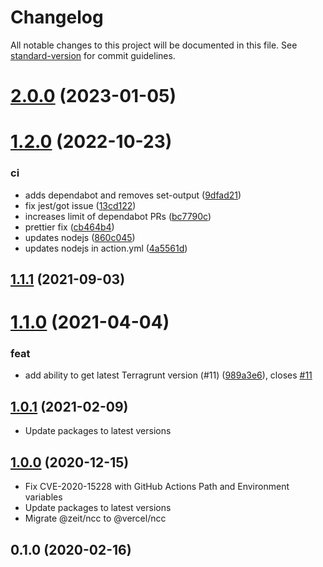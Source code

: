 # Changelog

All notable changes to this project will be documented in this file. See [standard-version](https://github.com/conventional-changelog/standard-version) for commit guidelines.

# [2.0.0](https://github.com/autero1/action-terragrunt/compare/v1.2.2...v2.0.0) (2023-01-05)




# [1.2.0](https://github.com/autero1/action-terragrunt/compare/v1.1.1...v1.2.0) (2022-10-23)


### ci

* adds dependabot and removes set-output ([9dfad21](https://github.com/autero1/action-terragrunt/commit/9dfad210201719258722bec257b0139aaa5277d6))
* fix jest/got issue ([13cd122](https://github.com/autero1/action-terragrunt/commit/13cd122986927d25c6006bf2e1409e600d9daa2e))
* increases limit of dependabot PRs ([bc7790c](https://github.com/autero1/action-terragrunt/commit/bc7790cbc3a7f3309e0e5a48530592690e0d837a))
* prettier fix ([cb464b4](https://github.com/autero1/action-terragrunt/commit/cb464b42c1f941d7983ac4562971bd33b85aeae6))
* updates nodejs ([860c045](https://github.com/autero1/action-terragrunt/commit/860c04594b3cb957c4893588eb761411686ed1dd))
* updates nodejs in action.yml ([4a5561d](https://github.com/autero1/action-terragrunt/commit/4a5561d0242b7d58c90a48fdc876c0ef69bf158c))



## [1.1.1](https://github.com/autero1/action-terragrunt/compare/v1.1.0...v1.1.1) (2021-09-03)




# [1.1.0](https://github.com/autero1/action-terragrunt/compare/v1.0.1...v1.1.0) (2021-04-04)


### feat

* add ability to get latest Terragrunt version (#11) ([989a3e6](https://github.com/autero1/action-terragrunt/commit/989a3e649c2b234217eb6576af09a39916d94fbf)), closes [#11](https://github.com/autero1/action-terragrunt/issues/11)



## [1.0.1](https://github.com/autero1/action-terragrunt/compare/v1.0.0...v1.0.1) (2021-02-09)

- Update packages to latest versions


## [1.0.0](https://github.com/autero1/action-terragrunt/compare/v0.1.0...v1.0.0) (2020-12-15)

- Fix CVE-2020-15228 with GitHub Actions Path and Environment variables
- Update packages to latest versions
- Migrate @zeit/ncc to @vercel/ncc



## 0.1.0 (2020-02-16)
